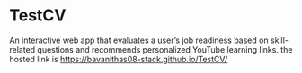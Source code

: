 # TestCV
An interactive web app that evaluates a user’s job readiness based on skill-related questions and recommends personalized YouTube learning links.
the hosted link is https://bavanithas08-stack.github.io/TestCV/
